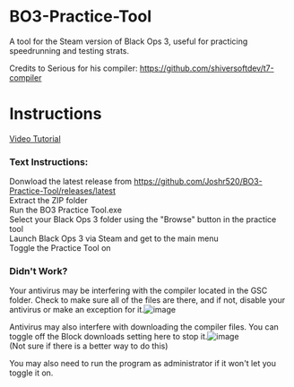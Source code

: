# BO3-Practice-Tool
A tool for the Steam version of Black Ops 3, useful for practicing speedrunning and testing strats.


Credits to Serious for his compiler: https://github.com/shiversoftdev/t7-compiler

# **Instructions**  
[Video Tutorial](https://youtu.be/kMZW3IElozU)

### Text Instructions:

Donwload the latest release from https://github.com/Joshr520/BO3-Practice-Tool/releases/latest  
Extract the ZIP folder  
Run the BO3 Practice Tool.exe  
Select your Black Ops 3 folder using the "Browse" button in the practice tool  
Launch Black Ops 3 via Steam and get to the main menu  
Toggle the Practice Tool on

### Didn't Work?

Your antivirus may be interfering with the compiler located in the GSC folder. Check to make sure all of the files are there, and if not, disable your antivirus or make an exception for it.![image](https://user-images.githubusercontent.com/46543060/236297123-382e4d01-5590-45c4-b1bc-3667f99be64e.png)

Antivirus may also interfere with downloading the compiler files. You can toggle off the Block downloads setting here to stop it.![image](https://github.com/Joshr520/BO3-Practice-Tool/assets/46543060/b63014af-6c01-4ec9-bc08-824740a49670)  
(Not sure if there is a better way to do this)



You may also need to run the program as administrator if it won't let you toggle it on.
